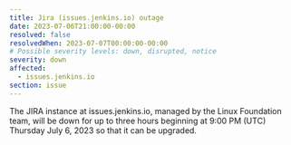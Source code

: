 ```yaml
---
title: Jira (issues.jenkins.io) outage
date: 2023-07-06T21:00:00-00:00
resolved: false
resolvedWhen: 2023-07-07T00:00:00-00:00
# Possible severity levels: down, disrupted, notice
severity: down
affected:
  - issues.jenkins.io
section: issue
---
```

The JIRA instance at issues.jenkins.io, managed by the Linux Foundation team, will be down for up to three hours beginning at 9:00 PM (UTC) Thursday July 6, 2023 so that it can be upgraded.
